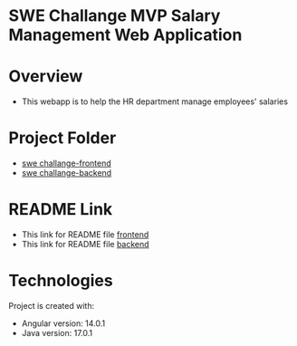 # **SWE Challange MVP Salary Management Web Application**
  
# Overview
- This webapp is to help the HR department manage employees' salaries 

# Project Folder 
- [swe challange-frontend](https://github.com/mahadhir96/SalaryManagement/tree/main/swe-chaallenge-ui)
- [swe challange-backend](https://github.com/mahadhir96/SalaryManagement/tree/main/swe-challenge)

# README Link
- This link for README file [frontend](https://github.com/mahadhir96/SalaryManagement/blob/main/swe-chaallenge-ui/README.md)
- This link for README file [backend](https://github.com/mahadhir96/SalaryManagement/blob/main/swe-challenge/README.md)

# Technologies 
Project is created with: 
- Angular version: 14.0.1
- Java version: 17.0.1
